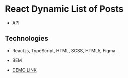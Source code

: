 # React Dynamic List of Posts

- [API](https://mate-academy.github.io/fe-students-api/)

## Technologies
- React.js, TypeScript, HTML, SCSS, HTML5, Figma.
- BEM

- [DEMO LINK](https://VolodymyrKirichenko.github.io/react_dynamic-list-of-posts/)
